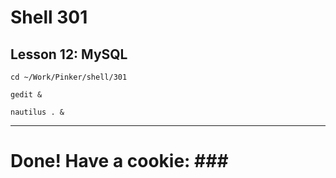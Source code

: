 # Shell 301
## Lesson 12: MySQL

`cd ~/Work/Pinker/shell/301`

`gedit &`

`nautilus . &`
___



# Done! Have a cookie: ### #

